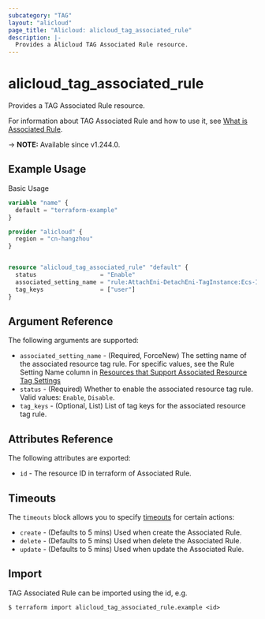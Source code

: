 ```yaml
---
subcategory: "TAG"
layout: "alicloud"
page_title: "Alicloud: alicloud_tag_associated_rule"
description: |-
  Provides a Alicloud TAG Associated Rule resource.
---
```


# alicloud_tag_associated_rule

Provides a TAG Associated Rule resource.



For information about TAG Associated Rule and how to use it, see [What is Associated Rule](https://www.alibabacloud.com/help/en/resource-management/tag/developer-reference/api-tag-2018-08-28-createassociatedresourcerules).

-> **NOTE:** Available since v1.244.0.

## Example Usage

Basic Usage

```terraform
variable "name" {
  default = "terraform-example"
}

provider "alicloud" {
  region = "cn-hangzhou"
}


resource "alicloud_tag_associated_rule" "default" {
  status                  = "Enable"
  associated_setting_name = "rule:AttachEni-DetachEni-TagInstance:Ecs-Instance:Ecs-Eni"
  tag_keys                = ["user"]
}
```

## Argument Reference

The following arguments are supported:
* `associated_setting_name` - (Required, ForceNew) The setting name of the associated resource tag rule. For specific values, see the Rule Setting Name column in [Resources that Support Associated Resource Tag Settings](https://www.alibabacloud.com/help/en/resource-management/tag/user-guide/associated-resource-label-settings)
* `status` - (Required) Whether to enable the associated resource tag rule. Valid values: `Enable`, `Disable`.
* `tag_keys` - (Optional, List) List of tag keys for the associated resource tag rule.

## Attributes Reference

The following attributes are exported:
* `id` - The resource ID in terraform of Associated Rule.

## Timeouts

The `timeouts` block allows you to specify [timeouts](https://www.terraform.io/docs/configuration-0-11/resources.html#timeouts) for certain actions:
* `create` - (Defaults to 5 mins) Used when create the Associated Rule.
* `delete` - (Defaults to 5 mins) Used when delete the Associated Rule.
* `update` - (Defaults to 5 mins) Used when update the Associated Rule.

## Import

TAG Associated Rule can be imported using the id, e.g.

```shell
$ terraform import alicloud_tag_associated_rule.example <id>
```
